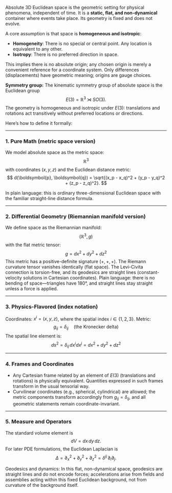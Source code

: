 Absolute 3D Euclidean space is the geometric setting for physical phenomena, independent of time. It is a **static, flat, and non-dynamical** container where events take place. Its geometry is fixed and does not evolve.

A core assumption is that space is **homogeneous and isotropic**:
-   **Homogeneity**: There is no special or central point. Any location is equivalent to any other.
-   **Isotropy**: There is no preferred direction in space.

This implies there is no absolute origin; any chosen origin is merely a convenient reference for a coordinate system. Only differences (displacements) have geometric meaning; origins are gauge choices.

**Symmetry group:** The kinematic symmetry group of absolute space is the Euclidean group
$$
E(3) = \mathbb{R}^3 \rtimes SO(3).
$$
The geometry is homogeneous and isotropic under $E(3)$: translations and rotations act transitively without preferred locations or directions.

Here’s how to define it formally:

---

### **1. Pure Math (metric space version)**
We model absolute space as the metric space:
$$
\mathbb{R}^3
$$
with coordinates $(x, y, z)$ and the Euclidean distance metric:
$$
d(\boldsymbol{p}, \boldsymbol{q}) = \sqrt{(x_p - x_q)^2 + (y_p - y_q)^2 + (z_p - z_q)^2}.
$$

In plain language: this is ordinary three-dimensional Euclidean space with the familiar straight-line distance formula.

---

### **2. Differential Geometry (Riemannian manifold version)**
We define space as the Riemannian manifold:
$$
(\mathbb{R}^3, g)
$$
with the flat metric tensor:
$$
g = dx^2 + dy^2 + dz^2
$$
This metric has a positive-definite signature $(+, +, +)$. The Riemann curvature tensor vanishes identically (flat space). The Levi-Civita connection is torsion-free, and its geodesics are straight lines (constant-velocity solutions in Cartesian coordinates). Plain language: there is no bending of space—triangles have 180°, and straight lines stay straight unless a force is applied.

---

### **3. Physics-Flavored (index notation)**
Coordinates: $x^i = (x, y, z)$, where the spatial index $i \in \{1,2,3\}$.
Metric:
$$
g_{ij} = \delta_{ij} \quad (\text{the Kronecker delta})
$$
The spatial line element is:
$$
ds^2 = \delta_{ij} \, dx^i dx^j = dx^2 + dy^2 + dz^2
$$

---

### **4. Frames and Coordinates**
- Any Cartesian frame related by an element of $E(3)$ (translations and rotations) is physically equivalent. Quantities expressed in such frames transform in the usual tensorial way.
- Curvilinear coordinates (e.g., spherical, cylindrical) are allowed; the metric components transform accordingly from $g_{ij} = \delta_{ij}$, and all geometric statements remain coordinate-invariant.

---

### **5. Measure and Operators**
The standard volume element is
$$
dV = dx\, dy\, dz.
$$
For later PDE formulations, the Euclidean Laplacian is
$$
\Delta = \partial_x^2 + \partial_y^2 + \partial_z^2 = \delta^{ij}\,\partial_i\partial_j.
$$

Geodesics and dynamics: In this flat, non-dynamical space, geodesics are straight lines and do not encode forces; accelerations arise from fields and assemblies acting within this fixed Euclidean background, not from curvature of the background itself.
